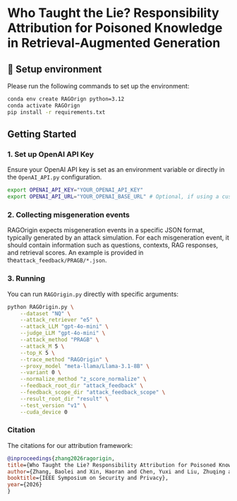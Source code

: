 # Who Taught the Lie? Responsibility Attribution for Poisoned Knowledge in Retrieval-Augmented Generation

## 🔨 Setup environment

Please run the following commands to set up the environment:

```bash
conda env create RAGOrign python=3.12
conda activate RAGOrign 
pip install -r requirements.txt
```

## Getting Started

### 1. Set up OpenAI API Key

Ensure your OpenAI API key is set as an environment variable or directly in the `OpenAI_API.py` configuration.

```bash
export OPENAI_API_KEY="YOUR_OPENAI_API_KEY"
export OPENAI_API_URL="YOUR_OPENAI_BASE_URL" # Optional, if using a custom endpoint
```

### 2. Collecting misgeneration events

RAGOrigin expects misgeneration events in a specific JSON format, typically generated by an attack simulation. For each misgeneration event, it should contain information such as questions, contexts, RAG responses, and retrieval scores. An example is provided in the`attack_feedback/PRAGB/*.json`.

### 3. Running

You can run `RAGOrigin.py` directly with specific arguments:

```bash
python RAGOrigin.py \
    --dataset "NQ" \
    --attack_retriever "e5" \
    --attack_LLM "gpt-4o-mini" \
    --judge_LLM "gpt-4o-mini" \
    --attack_method "PRAGB" \
    --attack_M 5 \
    --top_K 5 \
    --trace_method "RAGOrigin" \
    --proxy_model "meta-llama/Llama-3.1-8B" \
    --variant 0 \
    --normalize_method "z_score_normalize" \
    --feedback_root_dir "attack_feedback" \
    --feedback_scope_dir "attack_feedback_scope" \
    --result_root_dir "result" \
    --test_version "v1" \
    --cuda_device 0 
```

### Citation

The citations for our attribution framework:

```bib
@inproceedings{zhang2026ragorigin,
title={Who Taught the Lie? Responsibility Attribution for Poisoned Knowledge in Retrieval-Augmented Generation},
author={Zhang, Baolei and Xin, Haoran and Chen, Yuxi and Liu, Zhuqing and Yi, Biao and Li, Tong and Nie, Lihai and Liu, Zheli and Fang, Minghong},
booktitle={IEEE Symposium on Security and Privacy},
year={2026}
}
```

